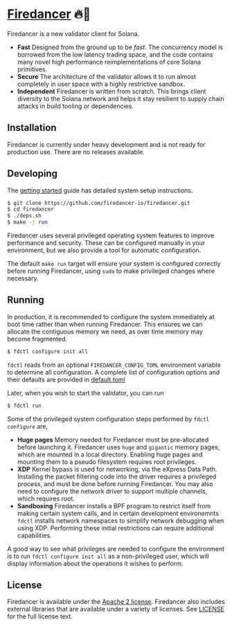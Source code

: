 # [Firedancer](https://jumpcrypto.com/firedancer/) 🔥💃

Firedancer is a new validator client for Solana.

* **Fast** Designed from the ground up to be *fast*. The concurrency
model is borrowed from the low latency trading space, and the code
contains many novel high performance reimplementations of core Solana
primitives.
* **Secure** The architecture of the validator allows it to run almost
completely in user space with a highly restrictive sandbox.
* **Independent** Firedancer is written from scratch. This brings client
diversity to the Solana network and helps it stay resilient to supply
chain attacks in build tooling or dependencies.

## Installation

Firedancer is currently under heavy development and is not ready for
production use. There are no releases available.

## Developing

The [getting started](doc/getting-started.md) guide has detailed system
setup instructions.

```bash
$ git clone https://github.com/firedancer-io/firedancer.git
$ cd firedancer
$ ./deps.sh
$ make -j run
```

Firedancer uses several privileged operating system features to improve
performance and security. These can be configured manually in your
environment, but we also provide a tool for automatic configuration.

The default `make run` target will ensure your system is configured
correctly before running Firedancer, using `sudo` to make privileged
changes where necessary.

## Running

In production, it is recommended to configure the system immediately at
boot time rather than when running Firedancer. This ensures we can
allocate the contiguous memory we need, as over time memory may become
fragmented.

```bash
$ fdctl configure init all
```

`fdctl` reads from an optional `FIREDANCER_CONFIG_TOML` environment
variable to determine all configuration. A complete list of
configuration options and their defaults are provided in
[default.toml](src/app/fdctl/config/default.toml)

Later, when you wish to start the validator, you can run

```bash
$ fdctl run
```

Some of the privileged system configuration steps performed by `fdctl
configure` are,

* **Huge pages** Memory needed for Firedancer must be pre-allocated
before launching it. Firedancer uses `huge` and `gigantic` memory pages,
which are mounted in a local directory. Enabling huge pages and mounting
them to a pseudo filesystem requires root privileges.
* **XDP** Kernel bypass is used for networking, via the eXpress Data
Path. Installing the packet filtering code into the driver requires a
privileged process, and must be done before running Firedancer. You may
also need to configure the network driver to support multiple channels,
which requires root.
* **Sandboxing** Firedancer installs a BPF program to restrict itself
from making certain system calls, and in certain development
environemnts `fdctl` installs network namespaces to simplify network
debugging when using XDP. Performing these initial restrictions can
require additional capabilities.

A good way to see what privileges are needed to configure the
environment is to run `fdctl configure init all` as a non-privileged
user, which will display information about the operations it wishes to
perform.

## License
Firedancer is available under the [Apache 2
license](https://www.apache.org/licenses/LICENSE-2.0). Firedancer also
includes external libraries that are available under a variety of
licenses. See [LICENSE](LICENSE) for the full license text.
